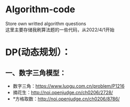 # Algorithm-code
Store own writted algorithm questions  
这里主要存储我刷算法题的一些代码，从2022/4/1开始
# DP(动态规划）：
## 一、数字三角模型：
  + 数字三角：https://www.luogu.com.cn/problem/P1216
  + 摘花生：http://noi.openjudge.cn/ch0206/2728/
  + \*方格取数：http://noi.openjudge.cn/ch0206/8786/
  
